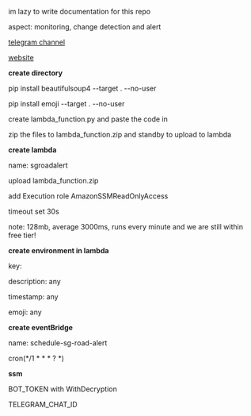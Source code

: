 im lazy to write documentation for this repo

aspect: monitoring, change detection and alert

[telegram channel](https://t.me/TrafficAlertSG)

[website](https://onemotoring.lta.gov.sg/content/onemotoring/home/driving/traffic_information/traffic_updates_and_road_closures.html#traffic-updates)

**create directory**

pip install beautifulsoup4 --target . --no-user

pip install emoji --target . --no-user

create lambda_function.py and paste the code in

zip the files to lambda_function.zip and standby to upload to lambda

**create lambda**

name: sgroadalert

upload lambda_function.zip

add Execution role AmazonSSMReadOnlyAccess

timeout set 30s

note: 128mb, average 3000ms, runs every minute and we are still within free tier!

**create environment in lambda**

key:

description: any 

timestamp: any 

emoji: any

**create eventBridge**

name: schedule-sg-road-alert

cron(*/1 * * * ? *)

**ssm**

BOT_TOKEN with WithDecryption

TELEGRAM_CHAT_ID
